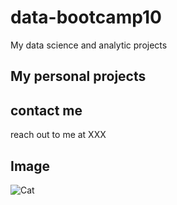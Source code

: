 # data-bootcamp10
My data science and analytic projects

## My personal projects





## contact me
reach out to me at XXX

## Image
![Cat](https://t3.ftcdn.net/jpg/02/36/99/22/360_F_236992283_sNOxCVQeFLd5pdqaKGh8DRGMZy7P4XKm.jpg)
